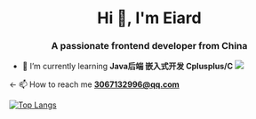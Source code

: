 <h1 align="center"> Hi 👋, I'm Eiard  </h1>
<h3 align="center"> A passionate frontend developer from China </h3>

- 🌱 I’m currently learning **Java后端 嵌入式开发 Cplusplus/C**   ![](https://komarev.com/ghpvc/?username=Eiard)

<- 📫 How to reach me **3067132996@qq.com** 

[![Top Langs](https://github-readme-stats.vercel.app/api/top-langs/?username=Eiard&layout=compact&langs_count=10&hide=cmake,makefile)](https://github.com/anuraghazra/github-readme-stats)
 

